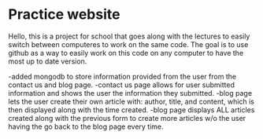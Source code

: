 # Practice website
Hello, this is a project for school that goes along with the lectures to easily switch between computeres to work on the same code. The goal is to use github as a
way to easily work on this code on any computer to have the most up to date version. 

-added mongodb to store information provided from the user from the contact us and blog page.
-contact us page allows for user submitted information and shows the user the information they submitted.
-blog page lets the user create their own article with: author, title, and content, which is then displayed along with the time created.
-blog page displays ALL articles created along with the previous form to create more articles w/o the user having the go back to the blog page every time.
